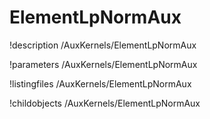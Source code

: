 <!-- MOOSE Documentation Stub: Remove this when content is added. -->

# ElementLpNormAux
!description /AuxKernels/ElementLpNormAux

!parameters /AuxKernels/ElementLpNormAux

!listingfiles /AuxKernels/ElementLpNormAux

!childobjects /AuxKernels/ElementLpNormAux
